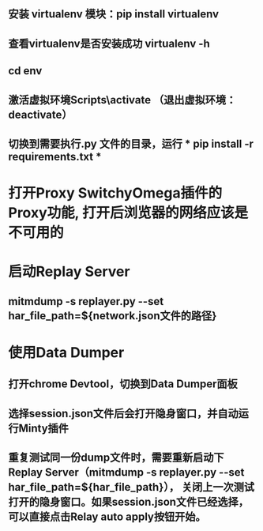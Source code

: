 ## 安装 virtualenv 模块：pip install virtualenv
## 查看virtualenv是否安装成功 virtualenv -h
## 

## cd env
## 激活虚拟环境Scripts\activate （退出虚拟环境：deactivate）

## 切换到需要执行.py 文件的目录，运行 * pip install -r requirements.txt *

# 打开Proxy SwitchyOmega插件的 Proxy功能, 打开后浏览器的网络应该是不可用的

# 启动Replay Server
## mitmdump -s replayer.py --set har_file_path=${network.json文件的路径}


# 使用Data Dumper

## 打开chrome Devtool，切换到Data Dumper面板

## 选择session.json文件后会打开隐身窗口，并自动运行Minty插件

## 重复测试同一份dump文件时，需要重新启动下Replay Server（mitmdump -s replayer.py --set har_file_path=${har_file_path}）， 关闭上一次测试打开的隐身窗口。如果session.json文件已经选择，可以直接点击Relay auto apply按钮开始。